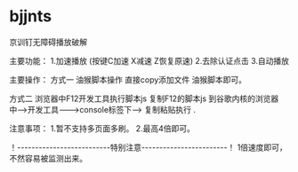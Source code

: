 # bjjnts
京训钉无障碍播放破解

主要功能：
1.加速播放 (按键C加速 X减速 Z恢复原速)
2.去除认证点击
3.自动播放

主要操作：
方式一 油猴脚本操作
直接copy添加文件 油猴脚本即可。

方式二 浏览器中F12开发工具执行脚本js
复制F12的脚本js 到谷歌内核的浏览器中-->开发工具--->console标签下--> 复制粘贴执行 .



注意事项：
1.暂不支持多页面多刷。
2.最高4倍即可。

！--------------------------特别注意------------------------！
 1倍速度即可，不然容易被监测出来。
